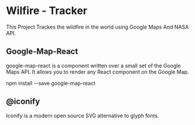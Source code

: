 # Wilfire - Tracker

This Project Trackes the wildfire in the world using Google Maps And NASA API.

## Google-Map-React

google-map-react is a component written over a small set of the Google Maps API. It allows you to render any React component on the Google Map.

npm install --save google-map-react

## @iconify

Iconify is a modern open source SVG alternative to glyph fonts.

